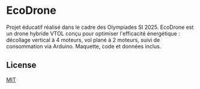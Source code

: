 # EcoDrone
Projet éducatif réalisé dans le cadre des Olympiades SI 2025. EcoDrone est un drone hybride VTOL conçu pour optimiser l'efficacité énergétique : décollage vertical à 4 moteurs, vol plané à 2 moteurs, suivi de consommation via Arduino. Maquette, code et données inclus.


## License

[MIT](https://choosealicense.com/licenses/mit/)
